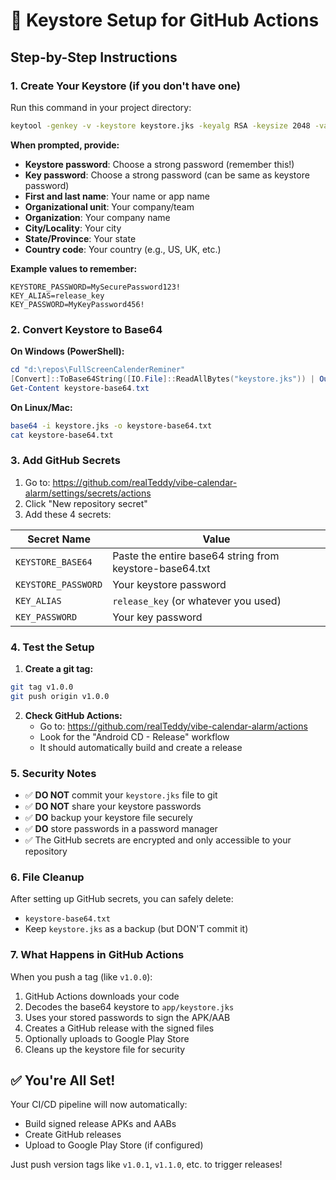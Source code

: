 # 🔐 Keystore Setup for GitHub Actions

## Step-by-Step Instructions

### 1. Create Your Keystore (if you don't have one)

Run this command in your project directory:

```bash
keytool -genkey -v -keystore keystore.jks -keyalg RSA -keysize 2048 -validity 10000 -alias release_key
```

**When prompted, provide:**
- **Keystore password**: Choose a strong password (remember this!)
- **Key password**: Choose a strong password (can be same as keystore password)
- **First and last name**: Your name or app name
- **Organizational unit**: Your company/team
- **Organization**: Your company name
- **City/Locality**: Your city
- **State/Province**: Your state
- **Country code**: Your country (e.g., US, UK, etc.)

**Example values to remember:**
```
KEYSTORE_PASSWORD=MySecurePassword123!
KEY_ALIAS=release_key
KEY_PASSWORD=MyKeyPassword456!
```

### 2. Convert Keystore to Base64

**On Windows (PowerShell):**
```powershell
cd "d:\repos\FullScreenCalenderReminer"
[Convert]::ToBase64String([IO.File]::ReadAllBytes("keystore.jks")) | Out-File -Encoding ASCII keystore-base64.txt
Get-Content keystore-base64.txt
```

**On Linux/Mac:**
```bash
base64 -i keystore.jks -o keystore-base64.txt
cat keystore-base64.txt
```

### 3. Add GitHub Secrets

1. Go to: https://github.com/realTeddy/vibe-calendar-alarm/settings/secrets/actions
2. Click "New repository secret"
3. Add these 4 secrets:

| Secret Name | Value |
|-------------|-------|
| `KEYSTORE_BASE64` | Paste the entire base64 string from keystore-base64.txt |
| `KEYSTORE_PASSWORD` | Your keystore password |
| `KEY_ALIAS` | `release_key` (or whatever you used) |
| `KEY_PASSWORD` | Your key password |

### 4. Test the Setup

1. **Create a git tag:**
```bash
git tag v1.0.0
git push origin v1.0.0
```

2. **Check GitHub Actions:**
   - Go to: https://github.com/realTeddy/vibe-calendar-alarm/actions
   - Look for the "Android CD - Release" workflow
   - It should automatically build and create a release

### 5. Security Notes

- ✅ **DO NOT** commit your `keystore.jks` file to git
- ✅ **DO NOT** share your keystore passwords
- ✅ **DO** backup your keystore file securely
- ✅ **DO** store passwords in a password manager
- ✅ The GitHub secrets are encrypted and only accessible to your repository

### 6. File Cleanup

After setting up GitHub secrets, you can safely delete:
- `keystore-base64.txt`
- Keep `keystore.jks` as a backup (but DON'T commit it)

### 7. What Happens in GitHub Actions

When you push a tag (like `v1.0.0`):
1. GitHub Actions downloads your code
2. Decodes the base64 keystore to `app/keystore.jks`
3. Uses your stored passwords to sign the APK/AAB
4. Creates a GitHub release with the signed files
5. Optionally uploads to Google Play Store
6. Cleans up the keystore file for security

## ✅ You're All Set!

Your CI/CD pipeline will now automatically:
- Build signed release APKs and AABs
- Create GitHub releases
- Upload to Google Play Store (if configured)

Just push version tags like `v1.0.1`, `v1.1.0`, etc. to trigger releases!